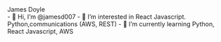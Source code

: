 <p style="margin:0;">
    James Doyle
  </p>
- 👋 Hi, I’m @jamesd007
- 👀 I’m interested in React Javascript. Python,communications (AWS, REST)
- 🌱 I’m currently learning Python, React Javascript, AWS

<!---
jamesd007/jamesd007 is a ✨ special ✨ repository because its `README.md` (this file) appears on your GitHub profile.
You can click the Preview link to take a look at your changes.
--->
